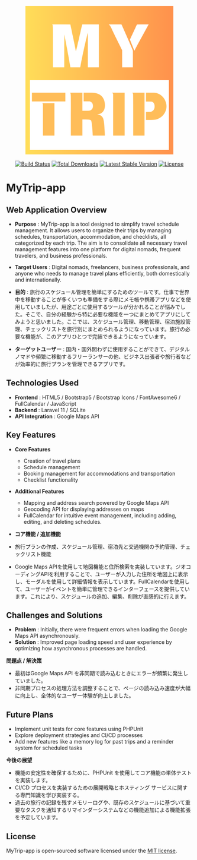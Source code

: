 <p align="center"><a href="https://mytrip-app.com" target="_blank"><img src="https://github.com/Sho-92/MyTrip-app/blob/main/public/images/logo.png?raw=true" width="400" alt="MyTrip-app Logo"></a></p>


<p align="center">
<a href="https://github.com/mytrip-app/actions"><img src="https://github.com/mytrip-app/workflows/tests/badge.svg" alt="Build Status"></a>
<a href="https://packagist.org/packages/mytrip-app/framework"><img src="https://img.shields.io/packagist/dt/mytrip-app/framework" alt="Total Downloads"></a>
<a href="https://packagist.org/packages/mytrip-app/framework"><img src="https://img.shields.io/packagist/v/mytrip-app/framework" alt="Latest Stable Version"></a>
<a href="https://packagist.org/packages/mytrip-app/framework"><img src="https://img.shields.io/packagist/l/mytrip-app/framework" alt="License"></a>
</p>

# MyTrip-app

## Web Application Overview
- **Purpose** : 
  MyTrip-app is a tool designed to simplify travel schedule management. It allows users to organize their trips by managing schedules, transportation, accommodation, and checklists, all categorized by each trip. The aim is to consolidate all necessary travel management features into one platform for digital nomads, frequent travelers, and business professionals.
- **Target Users** :
  Digital nomads, freelancers, business professionals, and anyone who needs to manage travel plans efficiently, both domestically and internationally.


- **目的** :
  旅行のスケジュール管理を簡単にするためのツールです。仕事で世界中を移動することが多くいつも準備をする際にメモ帳や携帯アプリなどを使用していましたが、用途ごとに使用するツールが分かれることが悩みでした。そこで、自分の経験から特に必要な機能を一つにまとめてアプリにしてみようと思いました。ここでは、スケジュール管理、移動管理、宿泊施設管理、チェックリストを旅行別にまとめられるようになっています。旅行の必要な機能が、このアプリひとつで完結できるようになっています。
- **ターゲットユーザー** :
  国内・国外問わずに使用することができて、デジタルノマドや頻繁に移動するフリーランサーの他、ビジネス出張者や旅行者などが効率的に旅行プランを管理できるアプリです。

## Technologies Used
- **Frontend** : HTML5 / Bootstrap5 / Bootstrap Icons / FontAwesome6 / FullCalendar / JavaScript
- **Backend** : Laravel 11 / SQLite
- **API Integration** : Google Maps API

## Key Features
- **Core Features** 
  - Creation of travel plans
  - Schedule management
  - Booking management for accommodations and transportation
  - Checklist functionality
- **Additional Features** 
  - Mapping and address search powered by Google Maps API
  - Geocoding API for displaying addresses on maps
  - FullCalendar for intuitive event management, including adding, editing, and deleting schedules.

- **コア機能 / 追加機能** 
 - 旅行プランの作成、スケジュール管理、宿泊先と交通機関の予約管理、チェックリスト機能
 - Google Maps APIを使用して地図機能と住所検索を実装しています。ジオコーディングAPIを利用することで、ユーザーが入力した住所を地図上に表示し、モーダルを使用して詳細情報を表示しています。FullCalendarを使用して、ユーザーがイベントを簡単に管理できるインターフェースを提供しています。これにより、スケジュールの追加、編集、削除が直感的に行えます。

## Challenges and Solutions
- **Problem** : Initially, there were frequent errors when loading the Google Maps API asynchronously.
- **Solution** : Improved page loading speed and user experience by optimizing how asynchronous processes are handled.

**問題点 / 解決策** 
 - 最初はGoogle Maps API を非同期で読み込むときにエラーが頻繁に発生していました。
 - 非同期プロセスの処理方法を調整することで、ページの読み込み速度が大幅に向上し、全体的なユーザー体験が向上しました。

## Future Plans
- Implement unit tests for core features using PHPUnit
- Explore deployment strategies and CI/CD processes
- Add new features like a memory log for past trips and a reminder system for scheduled tasks

**今後の展望**
- 機能の安定性を確保するために、PHPUnit を使用してコア機能の単体テストを実装します。
- CI/CD プロセスを実装するための展開戦略とホスティング サービスに関する専門知識を学び実装する。
- 過去の旅行の記録を残すメモリーログや、既存のスケジュールに基づいて重要なタスクを通知するリマインダーシステムなどの機能追加による機能拡張を予定しています。

## License
MyTrip-app is open-sourced software licensed under the [MIT license](https://opensource.org/licenses/MIT).
